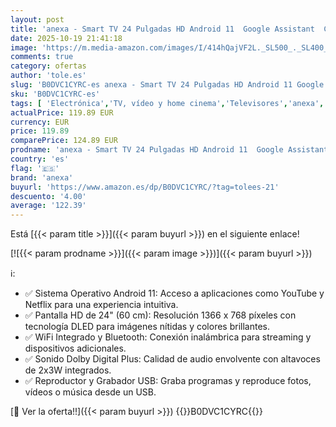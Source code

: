 ```yaml
---
layout: post
title: 'anexa - Smart TV 24 Pulgadas HD Android 11  Google Assistant  Control por Voz  televisión TDT 2024. Televisor con 3 años de garantía SMART24C01HG. Televisores compatibles Netflix  Prime Video y más'
date: 2025-10-19 21:41:18
image: 'https://m.media-amazon.com/images/I/414hQajVF2L._SL500_._SL400_.jpg'
comments: true
category: ofertas
author: 'tole.es'
slug: 'B0DVC1CYRC-es anexa - Smart TV 24 Pulgadas HD Android 11 Google...'
sku: 'B0DVC1CYRC-es'
tags: [ 'Electrónica','TV, vídeo y home cinema','Televisores','anexa','smart','televisor','tv','🇪🇸', ]
actualPrice: 119.89 EUR
currency: EUR
price: 119.89
comparePrice: 124.89 EUR
prodname: 'anexa - Smart TV 24 Pulgadas HD Android 11  Google Assistant  Control por Voz  televisión TDT 2024. Televisor con 3 años de garantía SMART24C01HG. Televisores compatibles Netflix  Prime Video y más'
country: 'es'
flag: '🇪🇸'
brand: 'anexa'
buyurl: 'https://www.amazon.es/dp/B0DVC1CYRC/?tag=tolees-21'
descuento: '4.00'
average: '122.39'
---
```


Está [{{< param title >}}]({{< param buyurl >}}) en el siguiente enlace!

[![{{< param prodname >}}]({{< param image >}})]({{< param buyurl >}})

ℹ️:

- ✅ Sistema Operativo Android 11: Acceso a aplicaciones como YouTube y Netflix para una experiencia intuitiva.
- ✅ Pantalla HD de 24" (60 cm): Resolución 1366 x 768 píxeles con tecnología DLED para imágenes nítidas y colores brillantes.
- ✅ WiFi Integrado y Bluetooth: Conexión inalámbrica para streaming y dispositivos adicionales.
- ✅ Sonido Dolby Digital Plus: Calidad de audio envolvente con altavoces de 2x3W integrados.
- ✅ Reproductor y Grabador USB: Graba programas y reproduce fotos, vídeos o música desde un USB.

[🛒 Ver la oferta!!]({{< param buyurl >}})
{{<world>}}B0DVC1CYRC{{</world>}}
